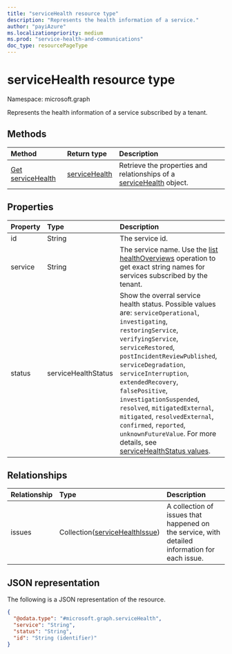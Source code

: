 ```yaml
---
title: "serviceHealth resource type"
description: "Represents the health information of a service."
author: "payiAzure"
ms.localizationpriority: medium
ms.prod: "service-health-and-communications"
doc_type: resourcePageType
---
```


# serviceHealth resource type

Namespace: microsoft.graph

Represents the health information of a service subscribed by a tenant.

## Methods
|Method|Return type|Description|
|:---|:---|:---|
|[Get serviceHealth](../api/servicehealth-get.md)|[serviceHealth](../resources/servicehealth.md)|Retrieve the properties and relationships of a [serviceHealth](../resources/servicehealth.md) object.|

## Properties
|Property|Type|Description|
|:---|:---|:---|
|id|String|The service id.|
|service|String|The service name. Use the [list healthOverviews](../api/serviceannouncement-list-healthoverviews.md) operation to get exact string names for services subscribed by the tenant.|
|status|serviceHealthStatus|Show the overral service health status. Possible values are: `serviceOperational`, `investigating`, `restoringService`, `verifyingService`, `serviceRestored`, `postIncidentReviewPublished`, `serviceDegradation`, `serviceInterruption`, `extendedRecovery`, `falsePositive`, `investigationSuspended`, `resolved`, `mitigatedExternal`, `mitigated`, `resolvedExternal`, `confirmed`, `reported`, `unknownFutureValue`. For more details, see [serviceHealthStatus values](../resources/servicehealthissue.md#servicehealthstatus-values).|

## Relationships
|Relationship|Type|Description|
|:---|:---|:---|
|issues|Collection([serviceHealthIssue](../resources/servicehealthissue.md))|A collection of issues that happened on the service, with detailed information for each issue.|

## JSON representation
The following is a JSON representation of the resource.
<!-- {
  "blockType": "resource",
  "keyProperty": "id",
  "@odata.type": "microsoft.graph.serviceHealth",
  "openType": false
}
-->
``` json
{
  "@odata.type": "#microsoft.graph.serviceHealth",
  "service": "String",
  "status": "String",
  "id": "String (identifier)"
}
```

